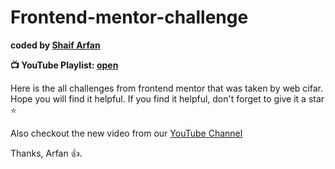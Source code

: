 # Frontend-mentor-challenge
<b>coded by [Shaif Arfan](https://github.com/shaifarfan)</b>

**📺 YouTube Playlist: [open](https://www.youtube.com/playlist?list=PLRv_Gd5w9e7liRWZfoXX1MgNztk2HPMVp)**

Here is the all challenges from frontend mentor that was taken by web cifar. Hope you will find it helpful.
If you find it helpful, don't forget to give it a star ⭐

Also checkout the new video from our [YouTube Channel](https://www.youtube.com/channel/UCdxaLo9ALJgXgOUDURRPGiQ)

Thanks, Arfan 👍.
